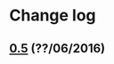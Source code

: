 # Change log

## [0.5](https://github.com/AFNetworking/AFNetworking/releases/tag/0.5) (??/06/2016)


